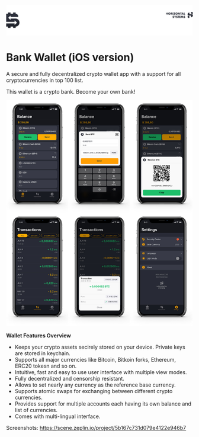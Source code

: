 ![Header](/Images/top-logo.jpg)
# Bank Wallet (iOS version)


A secure and fully decentralized crypto wallet app with a support for all cryptocurrencies in top 100 list.  

This wallet is a crypto bank. Become your own bank!

![Header](/Images/BankWalletAllTabs-X-Mockup.jpg)

**Wallet Features Overview**

* Keeps your crypto assets secirely stored on your device. Private keys are stored in keychain.
* Supports all major currencies like Bitcoin, Bitkoin forks, Ethereum, ERC20 tokesn and so on.
* Intuitive, fast and easy to use user interface with multiple view modes. 
* Fully decentralized and censorship resistant.
* Allows to set nearly any currency as the reference base currency.
* Supports atomic swaps for exchanging between different crypto currencies.
* Provides support for multiple accounts each having its own balance and list of currencies.
* Comes with multi-lingual interface.


Screenshots: https://scene.zeplin.io/project/5b167c731d079e4122e946b7
